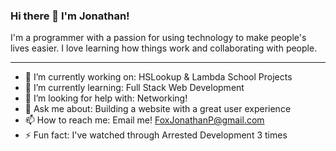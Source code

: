 ### Hi there 👋 I'm Jonathan!
I'm a programmer with a passion for using technology to make people's lives easier. I love learning how things work and collaborating with people.

---

<!--
**jfox16/jfox16** is a ✨ _special_ ✨ repository because its `README.md` (this file) appears on your GitHub profile.
-->

- 🔭 I’m currently working on: HSLookup & Lambda School Projects
- 🌱 I’m currently learning: Full Stack Web Development
- 🤔 I’m looking for help with: Networking!
- 💬 Ask me about: Building a website with a great user experience
- 📫 How to reach me: Email me! FoxJonathanP@gmail.com
- ⚡ Fun fact: I've watched through Arrested Development 3 times
